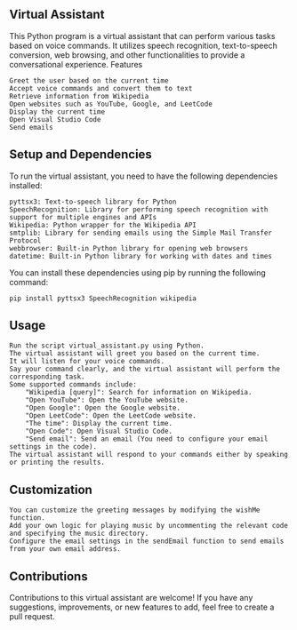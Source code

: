 ## Virtual Assistant

This Python program is a virtual assistant that can perform various tasks based on voice commands. It utilizes speech recognition, text-to-speech conversion, web browsing, and other functionalities to provide a conversational experience.
Features

    Greet the user based on the current time
    Accept voice commands and convert them to text
    Retrieve information from Wikipedia
    Open websites such as YouTube, Google, and LeetCode
    Display the current time
    Open Visual Studio Code
    Send emails

## Setup and Dependencies

To run the virtual assistant, you need to have the following dependencies installed:

    pyttsx3: Text-to-speech library for Python
    SpeechRecognition: Library for performing speech recognition with support for multiple engines and APIs
    Wikipedia: Python wrapper for the Wikipedia API
    smtplib: Library for sending emails using the Simple Mail Transfer Protocol
    webbrowser: Built-in Python library for opening web browsers
    datetime: Built-in Python library for working with dates and times

You can install these dependencies using pip by running the following command:
```
pip install pyttsx3 SpeechRecognition wikipedia
```
## Usage

    Run the script virtual_assistant.py using Python.
    The virtual assistant will greet you based on the current time.
    It will listen for your voice commands.
    Say your command clearly, and the virtual assistant will perform the corresponding task.
    Some supported commands include:
        "Wikipedia [query]": Search for information on Wikipedia.
        "Open YouTube": Open the YouTube website.
        "Open Google": Open the Google website.
        "Open LeetCode": Open the LeetCode website.
        "The time": Display the current time.
        "Open Code": Open Visual Studio Code.
        "Send email": Send an email (You need to configure your email settings in the code).
    The virtual assistant will respond to your commands either by speaking or printing the results.

## Customization

    You can customize the greeting messages by modifying the wishMe function.
    Add your own logic for playing music by uncommenting the relevant code and specifying the music directory.
    Configure the email settings in the sendEmail function to send emails from your own email address.

## Contributions

Contributions to this virtual assistant are welcome! If you have any suggestions, improvements, or new features to add, feel free to create a pull request.